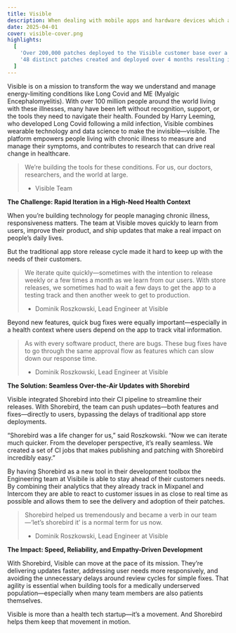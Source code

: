 ```yaml
---
title: Visible
description: When dealing with mobile apps and hardware devices which always need to be in sync the team at Visible turned to Shorebird to help their release process go smoother.
date: 2025-04-01
cover: visible-cover.png
highlights:
  [
    'Over 200,000 patches deployed to the Visible customer base over a 4 month period.',
    '48 distinct patches created and deployed over 4 months resulting in over a month and a half of saved deployment time',
  ]
---
```


Visible is on a mission to transform the way we understand and manage energy-limiting conditions like Long Covid and ME (Myalgic Encephalomyelitis). With over 100 million people around the world living with these illnesses, many have been left without recognition, support, or the tools they need to navigate their health. 
Founded by Harry Leeming, who developed Long Covid following a mild infection, Visible combines wearable technology and data science to make the invisible—visible. The platform empowers people living with chronic illness to measure and manage their symptoms, and contributes to research that can drive real change in healthcare.

> We’re building the tools for these conditions. For us, our doctors, researchers, and the world at large. 
> - Visible Team

**The Challenge: Rapid Iteration in a High-Need Health Context**

When you’re building technology for people managing chronic illness, responsiveness matters. The team at Visible moves quickly to learn from users, improve their product, and ship updates that make a real impact on people’s daily lives.

But the traditional app store release cycle made it hard to keep up with the needs of their customers.

> We iterate quite quickly—sometimes with the intention to release weekly or a few times a month as we learn from our users. With store releases, we sometimes had to wait a few days to get the app to a testing track and then another week to get to production.
> - Dominik Roszkowski, Lead Engineer at Visible

Beyond new features, quick bug fixes were equally important—especially in a health context where users depend on the app to track vital information.

> As with every software product, there are bugs. These bug fixes have to go through the same approval flow as features which can slow down our response time. 
> - Dominik Roszkowski, Lead Engineer at Visible

**The Solution: Seamless Over-the-Air Updates with Shorebird**

Visible integrated Shorebird into their CI pipeline to streamline their releases. With Shorebird, the team can push updates—both features and fixes—directly to users, bypassing the delays of traditional app store deployments.

“Shorebird was a life changer for us,” said Roszkowski. “Now we can iterate much quicker. From the developer perspective, it’s really seamless. We created a set of CI jobs that makes publishing and patching with Shorebird incredibly easy.”

By having Shorebird as a new tool in their development toolbox the Engineering team at Visibile is able to stay ahead of their customers needs. By combining their analytics that they already track in Mixpanel and Intercom they are able to react to customer issues in as close to real time as possible and allows them to see the delivery and adoption of their patches.

> Shorebird helped us tremendously and became a verb in our team—‘let’s shorebird it’ is a normal term for us now.
> - Dominik Roszkowski, Lead Engineer at Visible

**The Impact: Speed, Reliability, and Empathy-Driven Development**

With Shorebird, Visible can move at the pace of its mission. They’re delivering updates faster, addressing user needs more responsively, and avoiding the unnecessary delays around review cycles for simple fixes. That agility is essential when building tools for a medically underserved population—especially when many team members are also patients themselves.

Visible is more than a health tech startup—it’s a movement. And Shorebird helps them keep that movement in motion.


